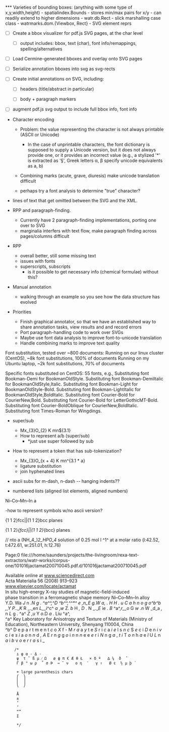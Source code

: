 
*** Varieties of bounding boxes: (anything with some type of x,y,width,height)
    - spatialindex.Bounds
      - stores min/max pairs for x/y
      - can readily extend to higher dimensions
    - watr.db.Rect
      - slick marshalling case class
    - watrmarks.dom.{Viewbox, Rect}
      - SVG element reprs


- [ ] Create a bbox visualizer for pdf.js SVG pages, at the char level
  - [ ] output includes: bbox, text (char), font info/remappings, spelling/alternatives

- [ ] Load Cermine-generated bboxes and overlay onto SVG pages

- [ ] Serialize annotation bboxes into svg as svg-rects


- [ ] Create initial annotations on SVG, including:
  - [ ] headers (title/abstract in particular)
  - [ ] body + paragraph markers


- [ ] augment pdf.js svg output to include full bbox info, font info


+ Character encoding
  + Problem: the value representing the character is not always printable (ASCII or Unicode)
    + In the case of unprintable characters, the font dictionary is supposed to supply a Unicode version, but
      it does not always provide one, or it provides an incorrect value
       (e.g., a stylized '*' is extracted as '§', Greek letters α, β  specify unicode equivalents as a, b)

  + Combining marks (acute, grave, diuresis) make unicode translation difficult
  + perhaps try a font analysis to determine "true" character?

+ lines of text that get omitted between the SVG and the XML.


+ RPP and paragraph-finding.
  + Currently have 2 paragraph-finding implementations, porting one over to SVG
  + marginalia interfers with text flow, make paragraph finding across pages/columns difficult

+ RPP
  + overall better, still some missing text
  + issues with fonts
  + superscripts, subscripts
    + is it possible to get necessary info (chemical formulae) without this?

+ Manual annotation
  + walking through an example so you see how the data structure has evolved


+ Priorities
  + Finish graphical annotator, so that we have an established way to share annotation tasks,
    view results and and record errors
  + Port paragraph-handling code to work over SVGs
  + Maybe use font data analysis to improve font-to-unicode translation
  + Handle combining marks to improve text quality


Font substitution, tested over ~800 documents:
  Running on our linux cluster (CentOS), ~8k font substitutions, 100% of documents
  Running on my Ubuntu laptop, ~2k font substitutions, 70% of documents


  Specific fonts substituted on CentOS: 55 fonts, e.g.,
    Substituting font Bookman-Demi for BookmanOldStyle.
    Substituting font Bookman-DemiItalic for BookmanOldStyle,Italic.
    Substituting font Bookman-Light for BookmanOldStyle-Bold.
    Substituting font Bookman-LightItalic for BookmanOldStyle,BoldItalic.
    Substituting font Courier-Bold for CourierNew,Bold.
    Substituting font Courier-Bold for LetterGothicMT-Bold.
    Substituting font Courier-BoldOblique for CourierNew,BoldItalic.
    Substituting font Times-Roman for Wingdings.



- super/sub
  - Mx_{3}O_{2}   K mn${3.1}
  - How to represent a/b (super/sub)
    -  *just use super followed by sub

- How to represent a token that has sub-tokenization?
  - Mx_{3}O_{x + 4}   K mn^{3.1 * a}
  - ligature substitution
  - join hyphenated lines

 - ascii subs for m-dash, n-dash
 -- hanging indents??
 
 - numbered lists (aligned list elements, aligned numbers)


 Ni–Co–Mn–In a

-how to represent symbols w/no ascii version?

{1 1 2}fcc||{1 1 2}bcc planes

\{1 1 2\}_{fcc}||\{1 1 2\}_{bcc} planes



// nto a (NH_4_)_2_HPO_4_ solution of 0.25 mol l ^1^ at a molar ratio                                                                                          (l:42.52, t:472.61, w:251.01, h:12.76) 


                                                                                                                                                                                                                                                                                            
Page:0 file:///home/saunders/projects/the-livingroom/rexa-text-extractors/watr-works/corpus-one/101016jactamat200710045.pdf.d/101016jactamat200710045.pdf                                                                                                                                    
                                                                                                                                                                                                                                                                                             
Available online at www.sciencedirect.com                                                                                                                                                                                                                                                    
Acta Materialia 56 (2008) 913–923                                                                                                                                                                                                                                                            
www.elsevier.com/locate/actamat                                                                                                                                                                                                                                                              
In situ high-energy X-ray studies of magnetic-ﬁeld-induced                                                                                                                                                                                                                                   
phase transition in a ferromagnetic shape memory Ni–Co–Mn–In alloy                                                                                                                                                                                                                           
Y.D. Wa _J_ n _.__N_ g _._ ^a^^,^_D_ ^b^^,^^*^ _e_ ,_n_E _g_.W _a__,_ . _H_ H _._ u _C_ a _h_ n _o_ g _o_^b^_b_ ,_,_Y _P_._.__K_ R _._en _L__i_^c^ _a_ ,_w_ Z. _b_ H _,_ _D_ . N _.__E_ ie _._ _B_ ^a^,_r__o_ G _w_ ._n_ W _d_a _,_ n _L_ g _._ ^a^ _Z_ ,_u_ Y _o_.D _a_ . Liu ^a^,          
^a^ Key Laboratory for Anisotropy and Texture of Materials (Ministry of Education), Northeastern University, Shenyang 110004, China                                                                                                                                                          
^b^ D e p a r t m e n t _c_ o _X_ f _-_ M _r_ _a_ a _y_ t e _S_ r i _c_ a _i_ _e_ l s _n_ _c_ S _e_ c i _D_ e n _i_ _v_ c _i_ e _s_ _i_ a _o_ n _n_ d _,_ _A_ E _r_ n _g_ g _o_ i _n_ n _n_ e e _e_ r i _N_ n g _a_ , _t_ _i_ T _o_ _n_ h _a_ e _l_ U _L_ n _a_ i _b_ v _o_ e _r_ r _a_ s i _




        /*
         ı φ α · Δ ⋅
         ψ  τ ˆ ß μ ⁄ Ω   ø ϕ π € Æ θ Ł   × δ º   ∆ ¼  ð  ˇ
         Γ β ° ω ρ  ˚ σ Þ  → ˜ ν   ο η  ¨   γ ⇑   Ø ε  ½ µ þ ´

         + large parenthesis chars
         ⎛  ⎞
         ⎜  ⎟
         ⎝  ⎠

         Å
         ±
         ‘
         ’
         “”
         Ι

         */
